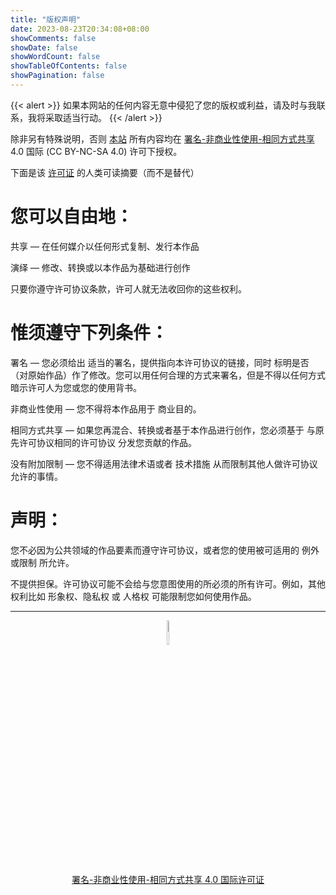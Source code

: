 ```yaml
---
title: "版权声明"
date: 2023-08-23T20:34:08+08:00
showComments: false
showDate: false
showWordCount: false
showTableOfContents: false
showPagination: false
---
```


{{< alert >}}
如果本网站的任何内容无意中侵犯了您的版权或利益，请及时与我联系，我将采取适当行动。
{{< /alert >}}

除非另有特殊说明，否则 [本站][1] 所有内容均在 [署名-非商业性使用-相同方式共享][2] 4.0 国际 (CC BY-NC-SA 4.0) 许可下授权。

下面是该 [许可证][2] 的人类可读摘要（而不是替代）

# 您可以自由地：

共享 — 在任何媒介以任何形式复制、发行本作品

演绎 — 修改、转换或以本作品为基础进行创作

只要你遵守许可协议条款，许可人就无法收回你的这些权利。

# 惟须遵守下列条件：

署名 — 您必须给出 适当的署名，提供指向本许可协议的链接，同时 标明是否（对原始作品）作了修改。您可以用任何合理的方式来署名，但是不得以任何方式暗示许可人为您或您的使用背书。

非商业性使用 — 您不得将本作品用于 商业目的。

相同方式共享 — 如果您再混合、转换或者基于本作品进行创作，您必须基于 与原先许可协议相同的许可协议 分发您贡献的作品。

没有附加限制 — 您不得适用法律术语或者 技术措施 从而限制其他人做许可协议允许的事情。

# 声明：

您不必因为公共领域的作品要素而遵守许可协议，或者您的使用被可适用的 例外或限制 所允许。

不提供担保。许可协议可能不会给与您意图使用的所必须的所有许可。例如，其他权利比如 形象权、隐私权 或 人格权 可能限制您如何使用作品。

---

<center><figure><img src="/cc-by-nc-sa.svg" alt="CC BY-NC-SA 4.0" width="10%"><figcaption><p><a href="https://creativecommons.org/licenses/by-nc-sa/4.0/">署名-非商业性使用-相同方式共享 4.0 国际许可证</a></p></figcaption></figure></center>


[1]: https://blog.hesiy.cn

[2]: https://creativecommons.org/licenses/by-nc-sa/4.0/